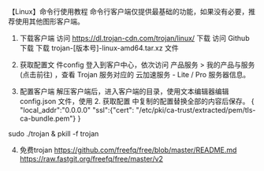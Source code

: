 【Linux】命令行使用教程
命令行客户端仅提供最基础的功能，如果没有必要，推荐使用其他图形客户端。
1. 下载客户端
访问 https://dl.trojan-cdn.com/trojan/linux/ 下载
访问 Github 下载
下载 trojan-[版本号]-linux-amd64.tar.xz 文件

2. 获取配置文 件config
登入到客户中心，依次访问 产品服务 > 我的产品与服务(点击前往) ，查看 Trojan 服务对应的 云加速服务 - Lite / Pro 服务器信息。


3. 配置客户端
解压客户端后，进入客户端的目录，使用文本编辑器编辑 config.json 文件，使用 2. 获取配置 中复制的配置替换全部的内容后保存。
{
    "local_addr":"0.0.0.0"
    "ssl":{"cert": "/etc/pki/ca-trust/extracted/pem/tls-ca-bundle.pem"}
}

sudo ./trojan &
pkill -f trojan

4. 免费trojan
https://github.com/freefq/free/blob/master/README.md
https://raw.fastgit.org/freefq/free/master/v2